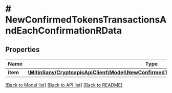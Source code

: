 # # NewConfirmedTokensTransactionsAndEachConfirmationRData

## Properties

Name | Type | Description | Notes
------------ | ------------- | ------------- | -------------
**item** | [**\MitinSany/CryptoapisApiClient\Model\NewConfirmedTokensTransactionsAndEachConfirmationRI**](NewConfirmedTokensTransactionsAndEachConfirmationRI.md) |  |

[[Back to Model list]](../../README.md#models) [[Back to API list]](../../README.md#endpoints) [[Back to README]](../../README.md)
